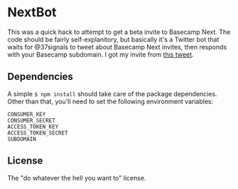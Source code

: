 # NextBot

This was a quick hack to attempt to get a beta invite to Basecamp Next. The code
should be fairly self-explanitory, but basically it's a Twitter bot that waits for
@37signals to tweet about Basecamp Next invites, then responds with your Basecamp
subdomain. I got my invite from [this tweet](https://twitter.com/#!/37signals/status/173948874828943361).

## Dependencies

A simple `$ npm install` should take care of the package dependencies. Other
than that, you'll need to set the following environment variables:

    CONSUMER_KEY
    CONSUMER_SECRET
    ACCESS_TOKEN_KEY
    ACCESS_TOKEN_SECRET
    SUBDOMAIN

## License

The "do whatever the hell you want to" license.
